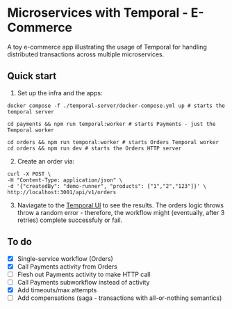 # Microservices with Temporal - E-Commerce

A toy e-commerce app illustrating the usage of Temporal for handling distributed transactions across multiple microservices.

## Quick start

1. Set up the infra and the apps:

```
docker compose -f ./temporal-server/docker-compose.yml up # starts the temporal server

cd payments && npm run temporal:worker # starts Payments - just the Temporal worker

cd orders && npm run temporal:worker # starts Orders Temporal worker
cd orders && npm run dev # starts the Orders HTTP server

```
2. Create an order via:
```
curl -X POST \
-H "Content-Type: application/json" \
-d '{"createdBy": "demo-runner", "products": ["1","2","123"]}' \
http://localhost:3001/api/v1/orders
```

3. Naviagate to the [Temporal UI](http://localhost:8080) to see the results. The orders logic throws throw a random error - therefore, the workflow might (eventually, after 3 retries) complete successfuly or fail.

## To do
- [x] Single-service workflow (Orders)
- [x] Call Payments activity from Orders
- [ ] Flesh out Payments activity to make HTTP call
- [ ] Call Payments subworkflow instead of activity
- [x] Add timeouts/max attempts
- [ ] Add compensations (saga - transactions with all-or-nothing semantics)
